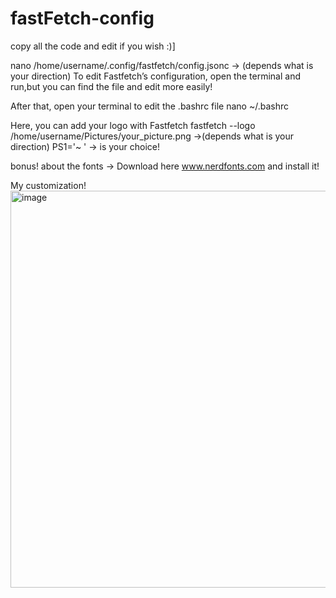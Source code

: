 # fastFetch-config


copy all the code and edit if you wish :)]

nano /home/username/.config/fastfetch/config.jsonc -> (depends what is your direction) To edit Fastfetch’s configuration, open the terminal and run,but you can find the file and edit more easily!

After that, open your terminal to edit the .bashrc file nano ~/.bashrc

Here, you can add your logo with Fastfetch fastfetch --logo /home/username/Pictures/your_picture.png ->(depends what is your direction) PS1='~ ' -> is your choice!

bonus!
about the fonts -> Download here www.nerdfonts.com  and install it!

My customization!
<img width="848" height="635" alt="image" src="https://github.com/user-attachments/assets/51055ae3-fccf-456f-9cfc-824a9df179be" />


